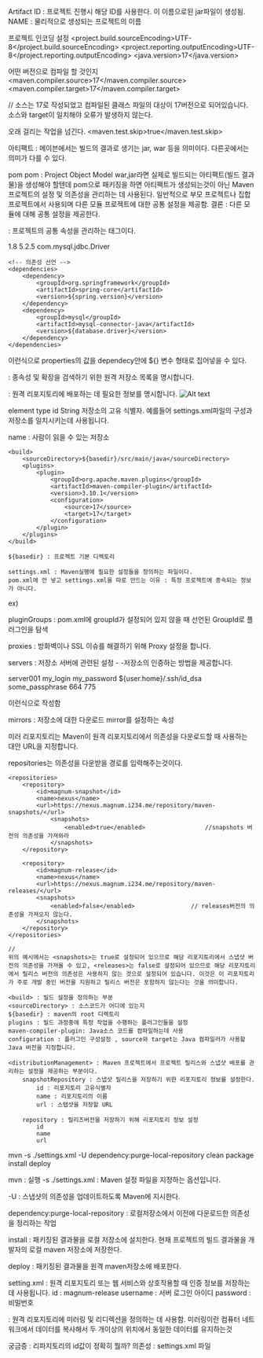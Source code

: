 
Artifact ID : 프로젝트 진행시 해당 ID를 사용한다. 이 이름으로된 jar파일이 생성됨.
NAME : 물리적으로 생성되는 프로젝트의 이름

프로젝트 인코딩 설정
<properties>
	<project.build.sourceEncoding>UTF-8</project.build.sourceEncoding>
	<project.reporting.outputEncoding>UTF-8</project.reporting.outputEncoding>
	<java.version>17</java.version>
</properties>

어떤 버전으로 컴파일 할 것인지
<maven.compiler.source>17</maven.compiler.source>
<maven.compiler.target>17</maven.compiler.target>

// 소스는 17로 작성되었고 컴파일된 클래스 파일의 대상이 17버전으로 되어있습니다. 소스와 target이 일치해야 오류가 발생하지 않는다.

오래 걸리는 작업을 넘긴다.
<maven.test.skip>true</maven.test.skip>

아티팩트 : 메이븐에서는 빌드의 결과로 생기는 jar, war 등을 의미이다. 다른곳에서는 의미가 다를 수 있다.

<packaging>pom</packaging>
pom : Project Object Model
war,jar라면 실제로 빌드되는 아티팩트(빌드 결과물)을 생성해야 할텐데 pom으로
패키징을 하면 아티팩트가 생성되는것이 아닌 Maven 프로젝트의 설정 및 의존성을 관리하는 데 사용된다. 일반적으로 부모 프로젝트나 집합 프로젝트에서 사용되며 다른 모듈 프로젝트에 대한 공통 설정을 제공함. 결론 : 다른 모듈에 대해 공통 설정을 제공한다.

<properties> : 프로젝트의 공통 속성을 관리하는 태그이다.

 <properties>
        <java.version>1.8</java.version>
        <spring.version>5.2.5</spring.version>
        <database.driver>com.mysql.jdbc.Driver</database.driver>
    </properties>
    
    <!-- 의존성 선언 -->
    <dependencies>
        <dependency>
            <groupId>org.springframework</groupId>
            <artifactId>spring-core</artifactId>
            <version>${spring.version}</version>
        </dependency>
        <dependency>
            <groupId>mysql</groupId>
            <artifactId>mysql-connector-java</artifactId>
            <version>${database.driver}</version>
        </dependency>
    </dependencies>

이런식으로 properties의 값을 dependecy안에 ${} 변수 형태로 집어넣을 수 있다.

<repositories> : 종속성 및 확장을 검색하기 위한 원격 저장소 목록을 명시합니다. 

<repository> : 원격 리포지토리에 배포하는 데 필요한 정보를 명시합니다.
![Alt text](image-4.png)

element type
id      String  저장소의 고유 식별자. 예를들어 settings.xml파일의 구성과 저장소를 일치시키는데 사용됩니다.

name : 사람이 읽을 수 있는 저장소


    <build>
        <sourceDirectory>${basedir}/src/main/java</sourceDirectory>
        <plugins>
            <plugin>
                <groupId>org.apache.maven.plugins</groupId>
                <artifactId>maven-compiler-plugin</artifactId>
                <version>3.10.1</version>
                <configuration>
                    <source>17</source>
                    <target>17</target>
                </configuration>
            </plugin>
        </plugins>
    </build>

    ${basedir} : 프로젝트 기본 디렉토리

    settings.xml : Maven실행에 필요한 설정들을 정의하는 파일이다.
    pom.xml에 안 넣고 settings.xml을 따로 만드는 이유 : 특정 프로젝트에 종속되는 정보가 아니다.

ex)
    <settings xmlns="http://maven.apache.org/SETTINGS/1.0.0" xmlns:xsi="http://www.w3.org/2001/XMLSchema-instance"
    xsi:schemaLocation="http://maven.apache.org/SETTINGS/1.0.0 https://maven.apache.org/xsd/settings-1.0.0.xsd">
    <localRepository/>
    <interactiveMode/>
    <offline/>
    <pluginGroups/>
    <servers/>
    <mirrors/>
    <proxies/>
    <profiles/>
    <activeProfiles/>
</settings>

pluginGroups : pom.xml에 groupId가 설정되어 있지 않을 때 선언된
GroupId로 플러그인을 탐색

proxies : 방화벽이나 SSL 이슈를 해결하기 위해 Proxy 설정을 합니다.

servers : 저장소 서버에 관련된 설정
        -   -저장소의 인증하는 방법을 제공합니다.

<servers>
    <server>
      <id>server001</id>
      <username>my_login</username>
      <password>my_password</password>
      <privateKey>${user.home}/.ssh/id_dsa</privateKey>
      <passphrase>some_passphrase</passphrase>
      <filePermissions>664</filePermissions>
      <directoryPermissions>775</directoryPermissions>
      <configuration></configuration>
    </server>
  </servers>

이런식으로 작성함

mirrors : 저장소에 대한 다운로드 mirror를 설정하는 속성

미러 리포지토리는 Maven이 원격 리포지토리에서 의존성을 다운로드할 때 사용하는 대안 URL을 지정합니다. 

repositories는 의존성을 다운받을 경로를 입력해주는것이다.

	<repositories>
		<repository>
			<id>magnum-snapshot</id>
			<name>nexus</name>
			<url>https://nexus.magnum.i234.me/repository/maven-snapshots/</url>
                <snapshots>
                    <enabled>true</enabled>                 //snapshots 버전의 의존성을 가져와라
                </snapshots>
		</repository>

		<repository>
			<id>magnum-release</id>
			<name>nexus</name>
			<url>https://nexus.magnum.i234.me/repository/maven-releases/</url>
			<snapshots>
				<enabled>false</enabled>                // releases버전의 의존성을 가져오지 않는다.
			</snapshots>
		</repository>
	</repositories>

    //
    위의 예시에서는 <snapshots>는 true로 설정되어 있으므로 해당 리포지토리에서 스냅샷 버전의 의존성을 가져올 수 있고, <releases>는 false로 설정되어 있으므로 해당 리포지토리에서 릴리스 버전의 의존성은 사용하지 않는 것으로 설정되어 있습니다. 이것은 이 리포지토리가 주로 개발 중인 버전을 지원하고 릴리스 버전은 포함하지 않는다는 것을 의미합니다.

    <build> : 빌드 설정을 정의하는 부분
    <sourceDirectory> : 소스코드가 어디에 있는지
    ${basedir} : maven의 root 디렉토리
    plugins : 빌드 과정중에 특정 작업을 수행하는 플러그인들을 설정 
    maven-compiler-plugin: Java소스 코드를 컴파일하는데 사용
    configuration : 플러그인 구성설정 , source와 target는 Java 컴파일러가 사용할 Java 버전을 지정합니다.

    <distributionManagement> : Maven 프로젝트에서 프로젝트 릴리스와 스냅샷 배포를 관리하는 설정을 제공하는 부분이다. 
        snapshotRepository : 스냅샷 릴리스을 저장하기 위한 리포지토리 정보를 설정한다.
            id : 리포지토리 고유식별자
            name : 리포지토리의 이름 
            url : 스탭샷을 저장할 URL

        repository : 릴리즈버전을 저장하기 위해 리포지토리 정보 설정
            id
            name
            url


mvn -s ./settings.xml  -U dependency:purge-local-repository clean package install deploy 

mvn : 실행 
-s ./settings.xml : Maven 설정 파일을 지정하는 옵션입니다.

-U : 스냅샷의 의존성을 업데이트하도록 Maven에 지시한다.

dependency:purge-local-repository : 로컬저장소에서 이전에 다운로드한 의존성을 정리하는 작업

install : 패키징된 결과물을 로컬 저장소에 설치한다.  현재 프로젝트의 빌드 결과물을 개발자의 로컬 maven 저장소에 저장한다.

deploy : 패키징된 결과물을 원격 maven저장소에 배포한다.


setting.xml
<servers> : 원격 리포지토리 또는 웹 서비스와 상호작용할 때 인증 정보를 저장하는 데 사용됩니다.
id : magnum-release
username : 서버 로그인 아이디
password : 비밀번호

<mirrors> :  원격 리포지토리에 미러링 및 리디렉션을 정의하는 데 사용함. 
미러링이란 컴퓨터 네트워크에서 데이터를 복사해서 두 개이상의 위치에서 동일한 데이터를 유지하는것 

궁금증 : 리파지토리의 id값이 정확히 뭘까?
의존성 :
settings.xml 파일
